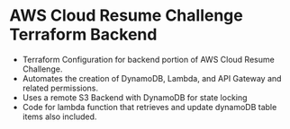 # AWS Cloud Resume Challenge Terraform Backend
- Terraform Configuration for backend portion of AWS Cloud Resume Challenge. 
- Automates the creation of DynamoDB, Lambda, and API Gateway and related permissions.
- Uses a remote S3 Backend with DynamoDB for state locking 
- Code for lambda function that retrieves and update dynamoDB table items also included. 
